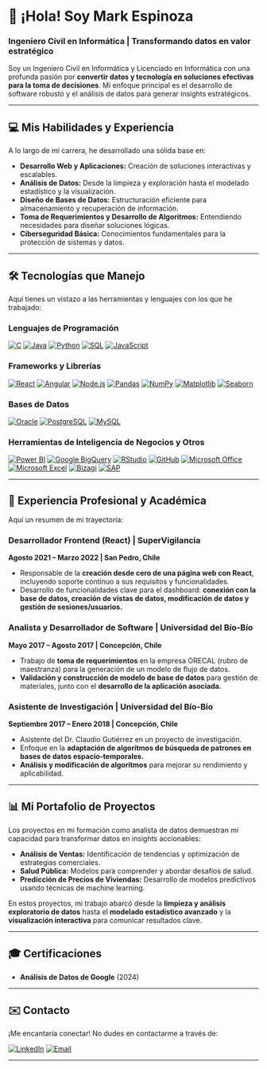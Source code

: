 # 👋 ¡Hola! Soy Mark Espinoza

### Ingeniero Civil en Informática | Transformando datos en valor estratégico

Soy un Ingeniero Civil en Informática y Licenciado en Informática con una profunda pasión por **convertir datos y tecnología en soluciones efectivas para la toma de decisiones**. Mi enfoque principal es el desarrollo de software robusto y el análisis de datos para generar insights estratégicos.

---

## 💻 Mis Habilidades y Experiencia

A lo largo de mi carrera, he desarrollado una sólida base en:

* **Desarrollo Web y Aplicaciones:** Creación de soluciones interactivas y escalables.
* **Análisis de Datos:** Desde la limpieza y exploración hasta el modelado estadístico y la visualización.
* **Diseño de Bases de Datos:** Estructuración eficiente para almacenamiento y recuperación de información.
* **Toma de Requerimientos y Desarrollo de Algoritmos:** Entendiendo necesidades para diseñar soluciones lógicas.
* **Ciberseguridad Básica:** Conocimientos fundamentales para la protección de sistemas y datos.

---

## 🛠️ Tecnologías que Manejo

Aquí tienes un vistazo a las herramientas y lenguajes con los que he trabajado:

### Lenguajes de Programación
[![C](https://img.shields.io/badge/C-A8B9CC?style=for-the-badge&logo=c&logoColor=black)](https://github.com/topics/c)
[![Java](https://img.shields.io/badge/Java-007396?style=for-the-badge&logo=java&logoColor=white)](https://github.com/topics/java)
[![Python](https://img.shields.io/badge/Python-3776AB?style=for-the-badge&logo=python&logoColor=white)](https://github.com/topics/python)
[![SQL](https://img.shields.io/badge/SQL-4479A1?style=for-the-badge&logo=postgresql&logoColor=white)](https://github.com/topics/sql)
[![JavaScript](https://img.shields.io/badge/JavaScript-F7DF1E?style=for-the-badge&logo=javascript&logoColor=black)](https://github.com/topics/javascript)

### Frameworks y Librerías
[![React](https://img.shields.io/badge/React-61DAFB?style=for-the-badge&logo=react&logoColor=black)](https://react.dev/)
[![Angular](https://img.shields.io/badge/Angular-DD0031?style=for-the-badge&logo=angular&logoColor=white)](https://angular.io/)
[![Node.js](https://img.shields.io/badge/Node.js-339933?style=for-the-badge&logo=node.js&logoColor=white)](https://nodejs.org/)
[![Pandas](https://img.shields.io/badge/Pandas-150458?style=for-the-badge&logo=pandas&logoColor=white)](https://pandas.pydata.org/)
[![NumPy](https://img.shields.io/badge/NumPy-013243?style=for-the-badge&logo=numpy&logoColor=white)](https://numpy.org/)
[![Matplotlib](https://img.shields.io/badge/Matplotlib-000000?style=for-the-badge&logo=matplotlib&logoColor=white)](https://matplotlib.org/)
[![Seaborn](https://img.shields.io/badge/Seaborn-0A86A3?style=for-the-badge&logo=seaborn&logoColor=white)](https://seaborn.pydata.org/)

### Bases de Datos
[![Oracle](https://img.shields.io/badge/Oracle-F80000?style=for-the-badge&logo=oracle&logoColor=white)](https://www.oracle.com/database/)
[![PostgreSQL](https://img.shields.io/badge/PostgreSQL-316192?style=for-the-badge&logo=postgresql&logoColor=white)](https://www.postgresql.org/)
[![MySQL](https://img.shields.io/badge/MySQL-4479A1?style=for-the-badge&logo=mysql&logoColor=white)](https://www.mysql.com/)

### Herramientas de Inteligencia de Negocios y Otros
[![Power BI](https://img.shields.io/badge/Power_BI-F2C811?style=for-the-badge&logo=power-bi&logoColor=black)](https://powerbi.microsoft.com/)
[![Google BigQuery](https://img.shields.io/badge/Google_BigQuery-4285F4?style=for-the-badge&logo=google-bigquery&logoColor=white)](https://cloud.google.com/bigquery)
[![RStudio](https://img.shields.io/badge/RStudio-75AADB?style=for-the-badge&logo=rstudio&logoColor=white)](https://posit.co/products/open-source/rstudio/)
[![GitHub](https://img.shields.io/badge/GitHub-181717?style=for-the-badge&logo=github&logoColor=white)](https://github.com/MarkEspinoza)
[![Microsoft Office](https://img.shields.io/badge/Microsoft_Office-D83B01?style=for-the-badge&logo=microsoft-office&logoColor=white)](https://www.microsoft.com/es-cl/microsoft-365)
[![Microsoft Excel](https://img.shields.io/badge/Microsoft_Excel-217346?style=for-the-badge&logo=microsoft-excel&logoColor=white)](https://www.microsoft.com/es-cl/microsoft-365/excel)
[![Bizagi](https://img.shields.io/badge/Bizagi-00BCD4?style=for-the-badge&logo=bizagi&logoColor=white)](https://www.bizagi.com/)
[![SAP](https://img.shields.io/badge/SAP-0091DA?style=for-the-badge&logo=sap&logoColor=white)](https://www.sap.com/index.html)

---

## 💼 Experiencia Profesional y Académica

Aquí un resumen de mi trayectoria:

### **Desarrollador Frontend (React)** | SuperVigilancia
**Agosto 2021 – Marzo 2022 | San Pedro, Chile**
* Responsable de la **creación desde cero de una página web con React**, incluyendo soporte continuo a sus requisitos y funcionalidades.
* Desarrollo de funcionalidades clave para el dashboard: **conexión con la base de datos, creación de vistas de datos, modificación de datos y gestión de sesiones/usuarios.**

### **Analista y Desarrollador de Software** | Universidad del Bío-Bío
**Mayo 2017 – Agosto 2017 | Concepción, Chile**
* Trabajo de **toma de requerimientos** en la empresa ORECAL (rubro de maestranza) para la generación de un modelo de flujo de datos.
* **Validación y construcción de modelo de base de datos** para gestión de materiales, junto con el **desarrollo de la aplicación asociada.**

### **Asistente de Investigación** | Universidad del Bío-Bío
**Septiembre 2017 – Enero 2018 | Concepción, Chile**
* Asistente del Dr. Claudio Gutiérrez en un proyecto de investigación.
* Enfoque en la **adaptación de algoritmos de búsqueda de patrones en bases de datos espacio-temporales.**
* **Análisis y modificación de algoritmos** para mejorar su rendimiento y aplicabilidad.

---

## 📊 Mi Portafolio de Proyectos

Los proyectos en mi formación como analista de datos demuestran mi capacidad para transformar datos en insights accionables:

* **Análisis de Ventas:** Identificación de tendencias y optimización de estrategias comerciales.
* **Salud Pública:** Modelos para comprender y abordar desafíos de salud.
* **Predicción de Precios de Viviendas:** Desarrollo de modelos predictivos usando técnicas de machine learning.

En estos proyectos, mi trabajo abarcó desde la **limpieza y análisis exploratorio de datos** hasta el **modelado estadístico avanzado** y la **visualización interactiva** para comunicar resultados clave.

---

## 🎓 Certificaciones

* **Análisis de Datos de Google** (2024)

---

## ✉️ Contacto

¡Me encantaría conectar! No dudes en contactarme a través de:

[![LinkedIn](https://img.shields.io/badge/LinkedIn-0077B5?style=for-the-badge&logo=linkedin&logoColor=white)](https://www.linkedin.com/in/mark-espinoza-mora-5b72ba194)
[![Email](https://img.shields.io/badge/Email-D14836?style=for-the-badge&logo=gmail&logoColor=white)](mailto:maespinm@gmail.com)

---
